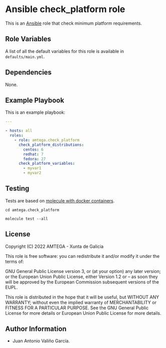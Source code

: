# Ansible check_platform role

This is an [Ansible](http://www.ansible.com) role that check minimum platform requirements.

## Role Variables

A list of all the default variables for this role is available in `defaults/main.yml`.

## Dependencies

None.

## Example Playbook

This is an example playbook:

```yaml
---

- hosts: all
  roles:
    - role: amtega.check_platform
      check_platform_distributions:
        centos: 6
        redhat: 7
        fedora: 27
      check_platform_variables:
        - myvar1
        - myvar2
```

## Testing

Tests are based on [molecule with docker containers](https://molecule.readthedocs.io/en/latest/installation.html).

```shell
cd amtega.check_platform

molecule test --all
```

## License

Copyright (C) 2022 AMTEGA - Xunta de Galicia

This role is free software: you can redistribute it and/or modify it under the terms of:

GNU General Public License version 3, or (at your option) any later version; or the European Union Public License, either Version 1.2 or – as soon they will be approved by the European Commission ­subsequent versions of the EUPL.

This role is distributed in the hope that it will be useful, but WITHOUT ANY WARRANTY; without even the implied warranty of MERCHANTABILITY or FITNESS FOR A PARTICULAR PURPOSE.  See the GNU General Public License for more details or European Union Public License for more details.

## Author Information

- Juan Antonio Valiño García.
